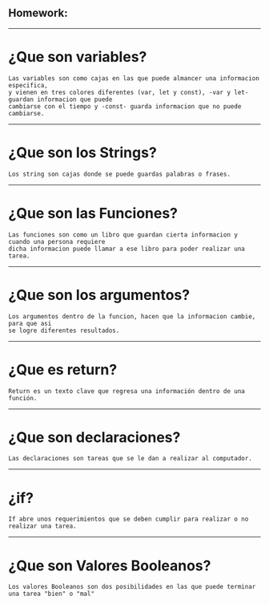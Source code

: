 ## Homework:

---------
# ¿Que son variables?
    Las variables son como cajas en las que puede almancer una informacion especifica,
    y vienen en tres colores diferentes (var, let y const), -var y let- guardan informacion que puede
    cambiarse con el tiempo y -const- guarda informacion que no puede cambiarse.

---------
# ¿Que son los Strings?
    Los string son cajas donde se puede guardas palabras o frases.

---------
# ¿Que son las Funciones?
    Las funciones son como un libro que guardan cierta informacion y cuando una persona requiere
    dicha informacion puede llamar a ese libro para poder realizar una tarea.

---------
# ¿Que son los argumentos?
    Los argumentos dentro de la funcion, hacen que la informacion cambie, para que asi
    se logre diferentes resultados.

---------
# ¿Que es return?
    Return es un texto clave que regresa una información dentro de una función.

---------
# ¿Que son declaraciones?
    Las declaraciones son tareas que se le dan a realizar al computador.

---------
# ¿if?
    If abre unos requerimientos que se deben cumplir para realizar o no realizar una tarea.

---------
# ¿Que son Valores Booleanos?
    Los valores Booleanos son dos posibilidades en las que puede terminar una tarea "bien" o "mal"